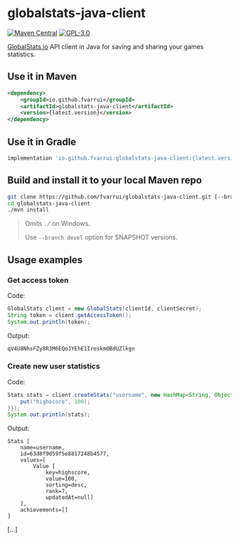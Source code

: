 # globalstats-java-client

[![Maven Central](http://img.shields.io/maven-central/v/io.github.fvarrui/globalstats-java-client)](https://search.maven.org/artifact/io.github.fvarrui/globalstats-java-client)
[![GPL-3.0](https://img.shields.io/badge/license-GPL--3.0-%250778B9.svg)](https://www.gnu.org/licenses/gpl-3.0.html)

[GlobalStats.io](https://globalstats.io/) API client in Java for saving and sharing your games statistics.

## Use it in Maven

```xml
<dependency>
    <groupId>io.github.fvarrui</groupId>
    <artifactId>globalstats-java-client</artifactId>
    <version>{latest.version}</version>
</dependency>
```

## Use it in Gradle

```groovy
implementation 'io.github.fvarrui:globalstats-java-client:{latest.version}'
```

## Build and install it to your local Maven repo

```bash
git clone https://github.com/fvarrui/globalstats-java-client.git [--branch devel]
cd globalstats-java-client
./mvn install
```

> Omits `./` on Windows.
> 
> Use `--branch devel` option for SNAPSHOT versions.

## Usage examples

### Get access token

Code:

```java
GlobalStats client = new GlobalStats(clientId, clientSecret);
String token = client.getAccessToken();
System.out.println(token);
```

Output:

```
qV4U8NhsFZy8R3M6EQoJYEhE1IroskmOBdUZlkgn
```

### Create new user statistics

Code:

```java
Stats stats = client.createStats("username", new HashMap<String, Object>() {{
    put("highscore", 100);
}});
System.out.println(stats);
```

Output:

```
Stats [
    name=username, 
    id=63d8f9d59f5e8817248b4577, 
    values=[
        Value [
            key=highscore, 
            value=100, 
            sorting=desc, 
            rank=7, 
            updatedAt=null]
    ], 
    achievements=[]
]
```

[...]
